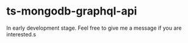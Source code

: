 # ts-mongodb-graphql-api

In early development stage. Feel free to give me a message if you are interested.s
